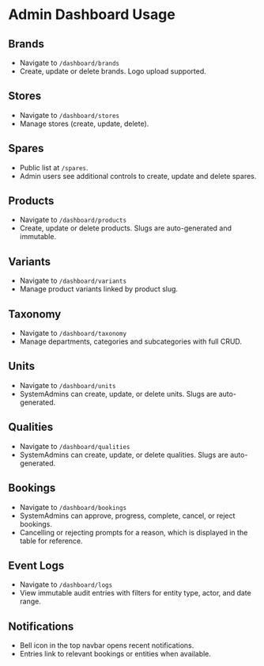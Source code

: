 # Admin Dashboard Usage

## Brands
- Navigate to `/dashboard/brands`
- Create, update or delete brands. Logo upload supported.

## Stores
- Navigate to `/dashboard/stores`
- Manage stores (create, update, delete).

## Spares
- Public list at `/spares`.
- Admin users see additional controls to create, update and delete spares.

## Products
- Navigate to `/dashboard/products`
- Create, update or delete products. Slugs are auto-generated and immutable.

## Variants
- Navigate to `/dashboard/variants`
- Manage product variants linked by product slug.

## Taxonomy
- Navigate to `/dashboard/taxonomy`
- Manage departments, categories and subcategories with full CRUD.

## Units
- Navigate to `/dashboard/units`
- SystemAdmins can create, update, or delete units. Slugs are auto-generated.

## Qualities
- Navigate to `/dashboard/qualities`
- SystemAdmins can create, update, or delete qualities. Slugs are auto-generated.

## Bookings
- Navigate to `/dashboard/bookings`
- SystemAdmins can approve, progress, complete, cancel, or reject bookings.
- Cancelling or rejecting prompts for a reason, which is displayed in the table for reference.

## Event Logs
- Navigate to `/dashboard/logs`
- View immutable audit entries with filters for entity type, actor, and date range.

## Notifications
- Bell icon in the top navbar opens recent notifications.
- Entries link to relevant bookings or entities when available.
